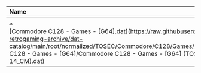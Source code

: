 |Name|Size|
|:---|---:|
|[..](../index.html)|DIR|
|[Commodore C128 - Games - [G64].dat](https://raw.githubusercontent.com/open-retrogaming-archive/dat-catalog/main/root/normalized/TOSEC/Commodore/C128/Games/[G64]/Commodore C128 - Games - [G64]/Commodore C128 - Games - [G64] (TOSEC-v2021-07-14_CM).dat)|15612|
